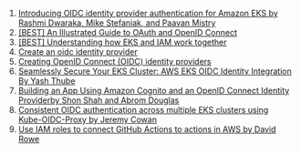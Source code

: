 
1. [Introducing OIDC identity provider authentication for Amazon EKS by Rashmi Dwaraka, Mike Stefaniak, and Paavan Mistry](https://aws.amazon.com/blogs/containers/introducing-oidc-identity-provider-authentication-amazon-eks/)
1. [[BEST] An Illustrated Guide to OAuth and OpenID Connect](https://developer.okta.com/blog/2019/10/21/illustrated-guide-to-oauth-and-oidc)
1. [[BEST] Understanding how EKS and IAM work together](https://www.padok.fr/en/blog/aws-eks-iam)
1. [Create an oidc identity provider](https://archive.eksworkshop.com/beginner/110_irsa/oidc-provider/)
1. [Creating OpenID Connect (OIDC) identity providers](https://docs.aws.amazon.com/IAM/latest/UserGuide/id_roles_providers_create_oidc.html)
1. [Seamlessly Secure Your EKS Cluster: AWS EKS OIDC Identity Integration By Yash Thube](https://medium.com/@thube09/seamlessly-secure-your-eks-cluster-aws-eks-oidc-identity-integration-7045abdc7d4c)
1. [Building an App Using Amazon Cognito and an OpenID Connect Identity Providerby Shon Shah and Abrom Douglas](https://aws.amazon.com/blogs/security/building-an-app-using-amazon-cognito-and-an-openid-connect-identity-provider/)
1. [Consistent OIDC authentication across multiple EKS clusters using Kube-OIDC-Proxy by Jeremy Cowan](https://aws.amazon.com/blogs/opensource/consistent-oidc-authentication-across-multiple-eks-clusters-using-kube-oidc-proxy/)
1. [Use IAM roles to connect GitHub Actions to actions in AWS by David Rowe](https://aws.amazon.com/blogs/security/use-iam-roles-to-connect-github-actions-to-actions-in-aws/)